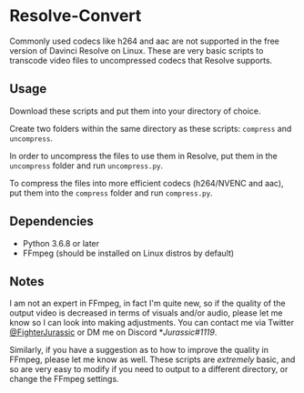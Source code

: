 # Resolve-Convert

Commonly used codecs like h264 and aac are not supported in the free version of Davinci Resolve on Linux. These are very basic scripts to transcode video files to uncompressed codecs that Resolve supports. 

## Usage
Download these scripts and put them into your directory of choice. 

Create two folders within the same directory as these scripts: `compress` and `uncompress`. 

In order to uncompress the files to use them in Resolve, put them in the `uncompress` folder and run `uncompress.py`. 

To compress the files into more efficient codecs (h264/NVENC and aac), put them into the `compress` folder and run `compress.py`.


## Dependencies
- Python 3.6.8 or later
- FFmpeg (should be installed on Linux distros by default)

## Notes
I am not an expert in FFmpeg, in fact I'm quite new, so if the quality of the output video is decreased in terms of visuals and/or audio, please let me know so I can look into making adjustments. You can contact me via Twitter [@FighterJurassic](https://twitter.com/FighterJurassic) or DM me on Discord **Jurassic#1119*. 

Similarly, if you have a suggestion as to how to improve the quality in FFmpeg, please let me know as well. These scripts are *extremely* basic, and so are very easy to modify if you need to output to a different directory, or change the FFmpeg settings.

